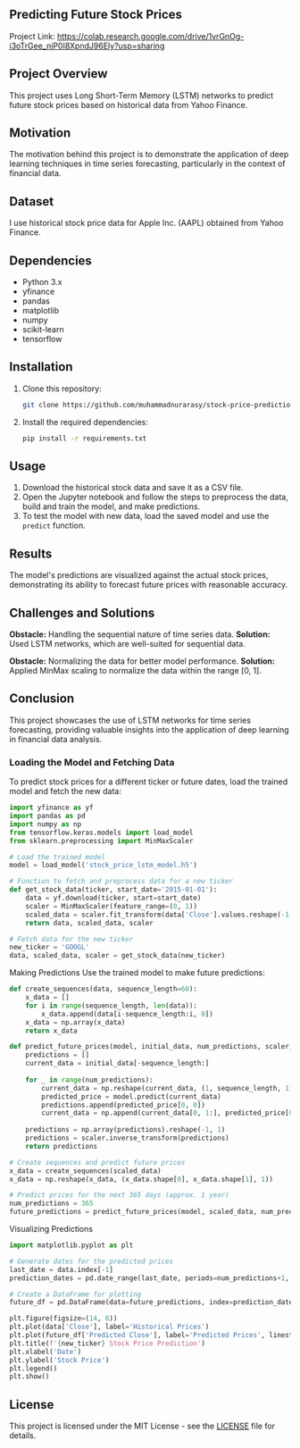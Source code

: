 ## Predicting Future Stock Prices
Project Link: https://colab.research.google.com/drive/1vrGnOg-i3oTrGee_njP0I8XpndJ96Ely?usp=sharing
## Project Overview

This project uses Long Short-Term Memory (LSTM) networks to predict future stock prices based on historical data from Yahoo Finance.

## Motivation

The motivation behind this project is to demonstrate the application of deep learning techniques in time series forecasting, particularly in the context of financial data.

## Dataset

I use historical stock price data for Apple Inc. (AAPL) obtained from Yahoo Finance.

## Dependencies

- Python 3.x
- yfinance
- pandas
- matplotlib
- numpy
- scikit-learn
- tensorflow

## Installation

1. Clone this repository:
    ```bash
    git clone https://github.com/muhammadnurarasy/stock-price-prediction-lstm.git
    ```
2. Install the required dependencies:
    ```bash
    pip install -r requirements.txt
    ```

## Usage

1. Download the historical stock data and save it as a CSV file.
2. Open the Jupyter notebook and follow the steps to preprocess the data, build and train the model, and make predictions.
3. To test the model with new data, load the saved model and use the `predict` function.

## Results

The model's predictions are visualized against the actual stock prices, demonstrating its ability to forecast future prices with reasonable accuracy.

## Challenges and Solutions

**Obstacle:** Handling the sequential nature of time series data.
**Solution:** Used LSTM networks, which are well-suited for sequential data.

**Obstacle:** Normalizing the data for better model performance.
**Solution:** Applied MinMax scaling to normalize the data within the range [0, 1].

## Conclusion

This project showcases the use of LSTM networks for time series forecasting, providing valuable insights into the application of deep learning in financial data analysis.

### Loading the Model and Fetching Data

To predict stock prices for a different ticker or future dates, load the trained model and fetch the new data:

```python
import yfinance as yf
import pandas as pd
import numpy as np
from tensorflow.keras.models import load_model
from sklearn.preprocessing import MinMaxScaler

# Load the trained model
model = load_model('stock_price_lstm_model.h5')

# Function to fetch and preprocess data for a new ticker
def get_stock_data(ticker, start_date='2015-01-01'):
    data = yf.download(ticker, start=start_date)
    scaler = MinMaxScaler(feature_range=(0, 1))
    scaled_data = scaler.fit_transform(data['Close'].values.reshape(-1, 1))
    return data, scaled_data, scaler

# Fetch data for the new ticker
new_ticker = 'GOOGL'
data, scaled_data, scaler = get_stock_data(new_ticker)
```

Making Predictions
Use the trained model to make future predictions:

```python
def create_sequences(data, sequence_length=60):
    x_data = []
    for i in range(sequence_length, len(data)):
        x_data.append(data[i-sequence_length:i, 0])
    x_data = np.array(x_data)
    return x_data

def predict_future_prices(model, initial_data, num_predictions, scaler, sequence_length=60):
    predictions = []
    current_data = initial_data[-sequence_length:]
    
    for _ in range(num_predictions):
        current_data = np.reshape(current_data, (1, sequence_length, 1))
        predicted_price = model.predict(current_data)
        predictions.append(predicted_price[0, 0])
        current_data = np.append(current_data[0, 1:], predicted_price[0, 0])
    
    predictions = np.array(predictions).reshape(-1, 1)
    predictions = scaler.inverse_transform(predictions)
    return predictions

# Create sequences and predict future prices
x_data = create_sequences(scaled_data)
x_data = np.reshape(x_data, (x_data.shape[0], x_data.shape[1], 1))

# Predict prices for the next 365 days (approx. 1 year)
num_predictions = 365
future_predictions = predict_future_prices(model, scaled_data, num_predictions, scaler)
```

Visualizing Predictions


```python
import matplotlib.pyplot as plt

# Generate dates for the predicted prices
last_date = data.index[-1]
prediction_dates = pd.date_range(last_date, periods=num_predictions+1, closed='right')

# Create a DataFrame for plotting
future_df = pd.DataFrame(data=future_predictions, index=prediction_dates, columns=['Predicted Close'])

plt.figure(figsize=(14, 8))
plt.plot(data['Close'], label='Historical Prices')
plt.plot(future_df['Predicted Close'], label='Predicted Prices', linestyle='--')
plt.title(f'{new_ticker} Stock Price Prediction')
plt.xlabel('Date')
plt.ylabel('Stock Price')
plt.legend()
plt.show()
```

## License

This project is licensed under the MIT License - see the [LICENSE](LICENSE) file for details.
